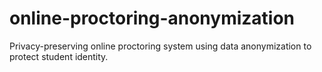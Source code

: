 # online-proctoring-anonymization
Privacy-preserving online proctoring system using data anonymization to protect student identity.
